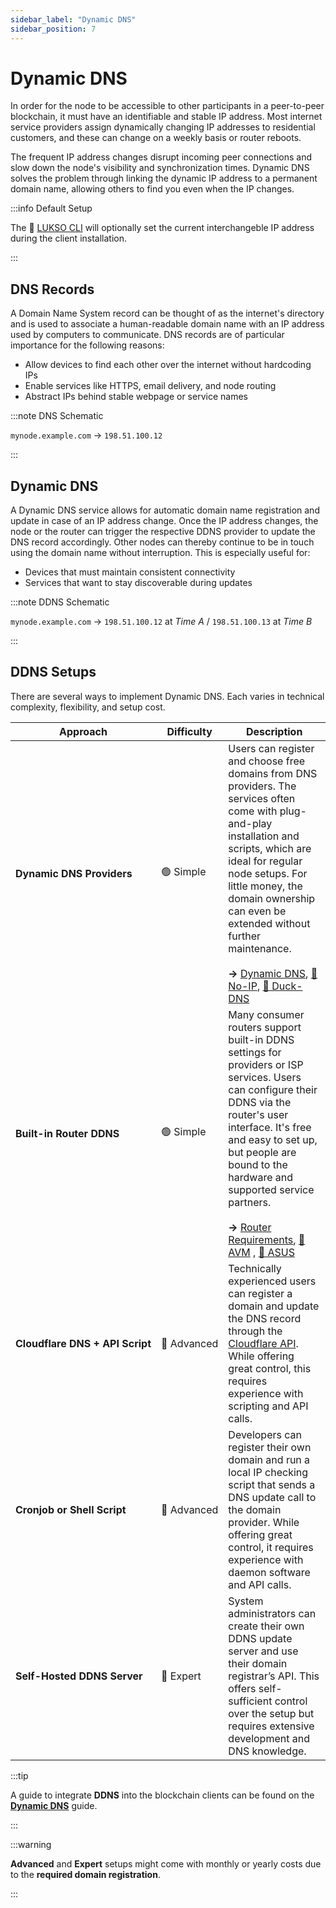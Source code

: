 ```yaml
---
sidebar_label: "Dynamic DNS"
sidebar_position: 7
---
```


# Dynamic DNS

In order for the node to be accessible to other participants in a peer-to-peer blockchain, it must have an identifiable and stable IP address. Most internet service providers assign dynamically changing IP addresses to residential customers, and these can change on a weekly basis or router reboots.

The frequent IP address changes disrupt incoming peer connections and slow down the node's visibility and synchronization times. Dynamic DNS solves the problem through linking the dynamic IP address to a permanent domain name, allowing others to find you even when the IP changes.

:::info Default Setup

The 👾 [LUKSO CLI](/docs/guides/client-setup/lukso-cli-installation.md) will optionally set the current interchangeble IP address during the client installation.

:::

## DNS Records

A Domain Name System record can be thought of as the internet's directory and is used to associate a human-readable domain name with an IP address used by computers to communicate. DNS records are of particular importance for the following reasons:

- Allow devices to find each other over the internet without hardcoding IPs
- Enable services like HTTPS, email delivery, and node routing
- Abstract IPs behind stable webpage or service names

:::note DNS Schematic

`mynode.example.com` → `198.51.100.12`

:::

## Dynamic DNS

A Dynamic DNS service allows for automatic domain name registration and update in case of an IP address change. Once the IP address changes, the node or the router can trigger the respective DDNS provider to update the DNS record accordingly. Other nodes can thereby continue to be in touch using the domain name without interruption. This is especially useful for:

- Devices that must maintain consistent connectivity
- Services that want to stay discoverable during updates

:::note DDNS Schematic

`mynode.example.com` → `198.51.100.12` at _Time A_ / `198.51.100.13` at _Time B_

:::

## DDNS Setups

There are several ways to implement Dynamic DNS. Each varies in technical complexity, flexibility, and setup cost.

| Approach                                       | Difficulty                 | Description                                                                                                                                                                                                                                                                                                                                                                                                                    |
| ---------------------------------------------- | -------------------------- | ------------------------------------------------------------------------------------------------------------------------------------------------------------------------------------------------------------------------------------------------------------------------------------------------------------------------------------------------------------------------------------------------------------------------------ |
| <nobr> **Dynamic DNS Providers** </nobr>       | <nobr> 🟢 Simple </nobr>   | Users can register and choose free domains from DNS providers. The services often come with plug-and-play installation and scripts, which are ideal for regular node setups. For little money, the domain ownership can even be extended without further maintenance. <br /> <br /> **→** [Dynamic DNS](/docs/guides/modifications/dynamic-dns.md), [🚫 No-IP](https://www.noip.com/), [🐤 Duck-DNS](https://www.duckdns.org/) |
| <nobr> **Built-in Router DDNS** </nobr>        | <nobr> 🟢 Simple </nobr>   | Many consumer routers support built-in DDNS settings for providers or ISP services. Users can configure their DDNS via the router's user interface. It's free and easy to set up, but people are bound to the hardware and supported service partners. <br /> <br /> **→** [Router Requirements](/docs/theory/preparations/router-requirements.md), [🧭 AVM](https://fritz.com/) , [💠 ASUS](https://www.asus.com/)            |
| <nobr> **Cloudflare DNS + API Script** </nobr> | <nobr> 🔵 Advanced </nobr> | Technically experienced users can register a domain and update the DNS record through the [Cloudflare API](https://developers.cloudflare.com/api/). While offering great control, this requires experience with scripting and API calls.                                                                                                                                                                                       |
| <nobr> **Cronjob or Shell Script** </nobr>     | <nobr> 🔵 Advanced </nobr> | Developers can register their own domain and run a local IP checking script that sends a DNS update call to the domain provider. While offering great control, it requires experience with daemon software and API calls.                                                                                                                                                                                                      |
| <nobr> **Self-Hosted DDNS Server** </nobr>     | <nobr> 🔴 Expert </nobr>   | System administrators can create their own DDNS update server and use their domain registrar’s API. This offers self-sufficient control over the setup but requires extensive development and DNS knowledge.                                                                                                                                                                                                                   |

:::tip

A guide to integrate **DDNS** into the blockchain clients can be found on the [**Dynamic DNS**](/docs/guides/modifications/dynamic-dns.md) guide.

:::

:::warning

**Advanced** and **Expert** setups might come with monthly or yearly costs due to the **required domain registration**.

:::
